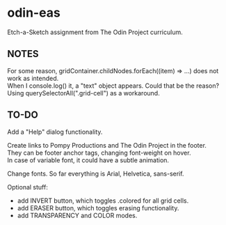 # odin-eas
Etch-a-Sketch assignment from The Odin Project curriculum.

## NOTES
For some reason, gridContainer.childNodes.forEach((item) => ...) does not work as intended.  
When I console.log() it, a "text" object appears. Could that be the reason?  
Using querySelectorAll(".grid-cell") as a workaround.

## TO-DO
Add a "Help" dialog functionality.

Create links to Pompy Productions and The Odin Project in the footer.  
They can be footer anchor tags, changing font-weight on hover.  
In case of variable font, it could have a subtle animation.

Change fonts. So far everything is Arial, Helvetica, sans-serif.

Optional stuff:  
- add INVERT button, which toggles .colored for all grid cells.
- add ERASER button, which toggles erasing functionality.
- add TRANSPARENCY and COLOR modes.